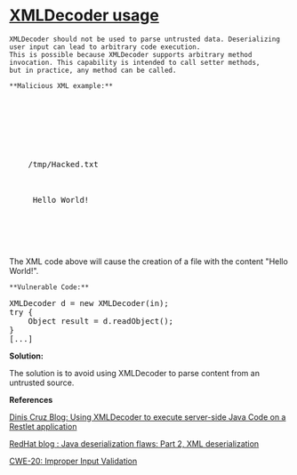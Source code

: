 # [XMLDecoder usage](https://find-sec-bugs.github.io/bugs.htm#XML_DECODER)

    XMLDecoder should not be used to parse untrusted data. Deserializing user input can lead to arbitrary code execution.
    This is possible because XMLDecoder supports arbitrary method invocation. This capability is intended to call setter methods,
    but in practice, any method can be called.

    **Malicious XML example:**

<pre>

 <!--?xml version="1.0" encoding="UTF-8" ?-->

 <java version="1.4.0" class="java.beans.XMLDecoder">

  <object class="java.io.PrintWriter"> 
   <string>
    /tmp/Hacked.txt
   </string> 
   <void method="println"> 
    <string>
     Hello World!
    </string> 
   </void> 
   <void method="close" /> </object>

 </java>
</pre>

The XML code above will cause the creation of a file with the content "Hello World!".

    **Vulnerable Code:**  

<pre>XMLDecoder d = new XMLDecoder(in);
try {
    Object result = d.readObject();
}
[...]</pre>

**Solution:**  

The solution is to avoid using XMLDecoder to parse content from an untrusted source.

**References**  

[Dinis Cruz Blog: Using XMLDecoder to execute server-side Java Code on a Restlet application](http://blog.diniscruz.com/2013/08/using-xmldecoder-to-execute-server-side.html)  

[RedHat blog : Java deserialization flaws: Part 2, XML deserialization](https://securityblog.redhat.com/2014/01/23/java-deserialization-flaws-part-2-xml-deserialization/)  

[CWE-20: Improper Input Validation](https://cwe.mitre.org/data/definitions/20.html)